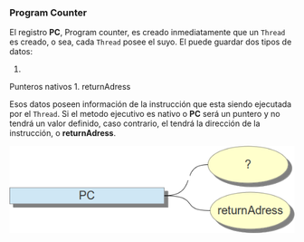 ### Program Counter


El registro **PC**, Program counter, es creado inmediatamente que un `Thread` es creado, o sea, cada `Thread` posee el suyo. El puede guardar dos tipos de datos: 

1. 
Punteros nativos
1. 
returnAdress

Esos datos poseen información de la instrucción que esta siendo ejecutada por el `Thread`. Si el metodo ejecutivo es nativo o **PC** será un puntero y no tendrá un valor definido, caso contrario, el tendrá la dirección de la instrucción, o **returnAdress**.

![Funcionamiento de PC](imagens/chapter_3_2.png)